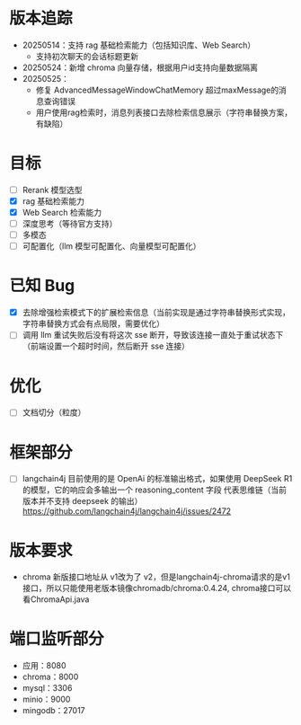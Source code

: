 # 版本追踪
- 20250514：支持 rag 基础检索能力（包括知识库、Web Search）
  - 支持初次聊天的会话标题更新
- 20250524：新增 chroma 向量存储，根据用户id支持向量数据隔离
- 20250525：
  - 修复 AdvancedMessageWindowChatMemory 超过maxMessage的消息查询错误
  - 用户使用rag检索时，消息列表接口去除检索信息展示（字符串替换方案，有缺陷）

# 目标
- [ ] Rerank 模型选型
- [x] rag 基础检索能力
- [x] Web Search 检索能力
- [ ] 深度思考（等待官方支持）
- [ ] 多模态
- [ ] 可配置化（llm 模型可配置化、向量模型可配置化）

# 已知 Bug
- [X] 去除增强检索模式下的扩展检索信息（当前实现是通过字符串替换形式实现，字符串替换方式会有点局限，需要优化）
- [ ] 调用 llm 重试失败后没有将这次 sse 断开，导致该连接一直处于重试状态下（前端设置一个超时时间，然后断开 sse 连接）

# 优化
- [ ] 文档切分（粒度）

# 框架部分
- [ ] langchain4j 目前使用的是 OpenAi 的标准输出格式，如果使用 DeepSeek R1 的模型，它的响应会多输出一个 reasoning_content 字段 
代表思维链（当前版本并不支持 deepseek 的输出）https://github.com/langchain4j/langchain4j/issues/2472

# 版本要求
- chroma 新版接口地址从 v1改为了 v2，但是langchain4j-chroma请求的是v1接口，所以只能使用老版本镜像chromadb/chroma:0.4.24,
chroma接口可以看ChromaApi.java

# 端口监听部分
- 应用：8080
- chroma：8000
- mysql：3306
- minio：9000
- mingodb：27017